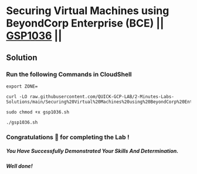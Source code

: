# Securing Virtual Machines using BeyondCorp Enterprise (BCE) || [GSP1036](https://www.cloudskillsboost.google/focuses/40544?parent=catalog) ||

## Solution 

### Run the following Commands in CloudShell

```
export ZONE=
```
```
curl -LO raw.githubusercontent.com/QUICK-GCP-LAB/2-Minutes-Labs-Solutions/main/Securing%20Virtual%20Machines%20using%20BeyondCorp%20Enterprise%20BCE/gsp1036.sh

sudo chmod +x gsp1036.sh

./gsp1036.sh
```

### Congratulations 🎉 for completing the Lab !

##### *You Have Successfully Demonstrated Your Skills And Determination.*

#### *Well done!*

